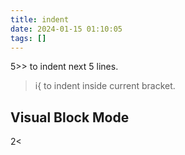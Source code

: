 ```yaml
---
title: indent
date: 2024-01-15 01:10:05
tags: []
---
```

5>> to indent next 5 lines.

>i{ to indent inside current bracket.

## Visual Block Mode

2<

